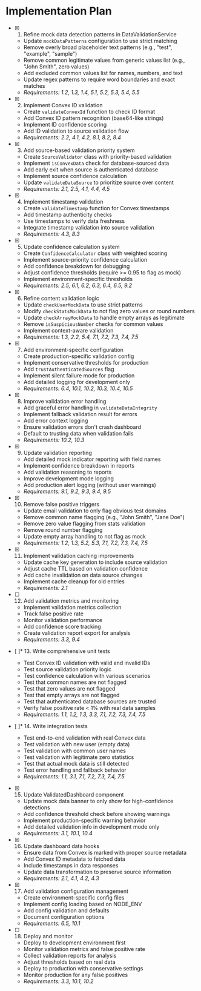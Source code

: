 # Implementation Plan

- [x] 1. Refine mock data detection patterns in DataValidationService
  - Update `mockDataPatterns` configuration to use strict matching
  - Remove overly broad placeholder text patterns (e.g., "test", "example", "sample")
  - Remove common legitimate values from generic values list (e.g., "John Smith", zero values)
  - Add excluded common values list for names, numbers, and text
  - Update regex patterns to require word boundaries and exact matches
  - _Requirements: 1.2, 1.3, 1.4, 5.1, 5.2, 5.3, 5.4, 5.5_

- [x] 2. Implement Convex ID validation
  - Create `validateConvexId` function to check ID format
  - Add Convex ID pattern recognition (base64-like strings)
  - Implement ID confidence scoring
  - Add ID validation to source validation flow
  - _Requirements: 2.2, 4.1, 4.2, 8.1, 8.2, 8.4_

- [x] 3. Add source-based validation priority system
  - Create `SourceValidator` class with priority-based validation
  - Implement `isConvexData` check for database-sourced data
  - Add early exit when source is authenticated database
  - Implement source confidence calculation
  - Update `validateDataSource` to prioritize source over content
  - _Requirements: 2.1, 2.5, 4.1, 4.4, 4.5_

- [x] 4. Implement timestamp validation
  - Create `validateTimestamp` function for Convex timestamps
  - Add timestamp authenticity checks
  - Use timestamps to verify data freshness
  - Integrate timestamp validation into source validation
  - _Requirements: 4.3, 8.3_

- [x] 5. Update confidence calculation system
  - Create `ConfidenceCalculator` class with weighted scoring
  - Implement source-priority confidence calculation
  - Add confidence breakdown for debugging
  - Adjust confidence thresholds (require >= 0.95 to flag as mock)
  - Implement environment-specific thresholds
  - _Requirements: 2.5, 6.1, 6.2, 6.3, 6.4, 6.5, 9.2_

- [x] 6. Refine content validation logic
  - Update `checkUserMockData` to use strict patterns
  - Modify `checkStatsMockData` to not flag zero values or round numbers
  - Update `checkArrayMockData` to handle empty arrays as legitimate
  - Remove `isSuspiciousNumber` checks for common values
  - Implement context-aware validation
  - _Requirements: 1.3, 2.2, 5.4, 7.1, 7.2, 7.3, 7.4, 7.5_

- [x] 7. Add environment-specific configuration
  - Create production-specific validation config
  - Implement conservative thresholds for production
  - Add `trustAuthenticatedSources` flag
  - Implement silent failure mode for production
  - Add detailed logging for development only
  - _Requirements: 6.4, 10.1, 10.2, 10.3, 10.4, 10.5_

- [x] 8. Improve validation error handling
  - Add graceful error handling in `validateDataIntegrity`
  - Implement fallback validation result for errors
  - Add error context logging
  - Ensure validation errors don't crash dashboard
  - Default to trusting data when validation fails
  - _Requirements: 10.2, 10.3_

- [x] 9. Update validation reporting
  - Add detailed mock indicator reporting with field names
  - Implement confidence breakdown in reports
  - Add validation reasoning to reports
  - Improve development mode logging
  - Add production alert logging (without user warnings)
  - _Requirements: 9.1, 9.2, 9.3, 9.4, 9.5_

- [x] 10. Remove false positive triggers
  - Update email validation to only flag obvious test domains
  - Remove common name flagging (e.g., "John Smith", "Jane Doe")
  - Remove zero value flagging from stats validation
  - Remove round number flagging
  - Update empty array handling to not flag as mock
  - _Requirements: 1.2, 1.3, 5.2, 5.3, 7.1, 7.2, 7.3, 7.4, 7.5_

- [x] 11. Implement validation caching improvements
  - Update cache key generation to include source validation
  - Adjust cache TTL based on validation confidence
  - Add cache invalidation on data source changes
  - Implement cache cleanup for old entries
  - _Requirements: 2.1_

- [ ] 12. Add validation metrics and monitoring
  - Implement validation metrics collection
  - Track false positive rate
  - Monitor validation performance
  - Add confidence score tracking
  - Create validation report export for analysis
  - _Requirements: 3.3, 9.4_

- [ ]\* 13. Write comprehensive unit tests
  - Test Convex ID validation with valid and invalid IDs
  - Test source validation priority logic
  - Test confidence calculation with various scenarios
  - Test that common names are not flagged
  - Test that zero values are not flagged
  - Test that empty arrays are not flagged
  - Test that authenticated database sources are trusted
  - Verify false positive rate < 1% with real data samples
  - _Requirements: 1.1, 1.2, 1.3, 3.3, 7.1, 7.2, 7.3, 7.4, 7.5_

- [ ]\* 14. Write integration tests
  - Test end-to-end validation with real Convex data
  - Test validation with new user (empty data)
  - Test validation with common user names
  - Test validation with legitimate zero statistics
  - Test that actual mock data is still detected
  - Test error handling and fallback behavior
  - _Requirements: 1.1, 3.1, 7.1, 7.2, 7.3, 7.4, 7.5_

- [x] 15. Update ValidatedDashboard component
  - Update mock data banner to only show for high-confidence detections
  - Add confidence threshold check before showing warnings
  - Implement production-specific warning behavior
  - Add detailed validation info in development mode only
  - _Requirements: 3.1, 10.1, 10.4_

- [x] 16. Update dashboard data hooks
  - Ensure data from Convex is marked with proper source metadata
  - Add Convex ID metadata to fetched data
  - Include timestamps in data responses
  - Update data transformation to preserve source information
  - _Requirements: 2.1, 4.1, 4.2, 4.3_

- [x] 17. Add validation configuration management
  - Create environment-specific config files
  - Implement config loading based on NODE_ENV
  - Add config validation and defaults
  - Document configuration options
  - _Requirements: 6.5, 10.1_

- [ ] 18. Deploy and monitor
  - Deploy to development environment first
  - Monitor validation metrics and false positive rate
  - Collect validation reports for analysis
  - Adjust thresholds based on real data
  - Deploy to production with conservative settings
  - Monitor production for any false positives
  - _Requirements: 3.3, 10.1, 10.2_
